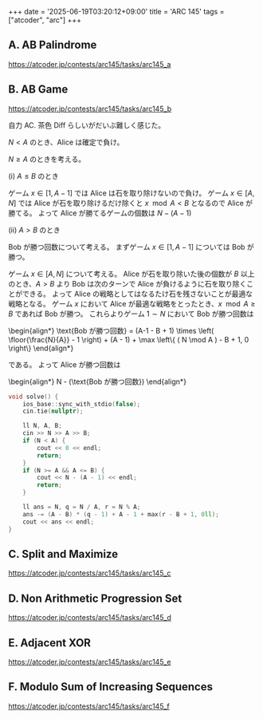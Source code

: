+++
date = '2025-06-19T03:20:12+09:00'
title = 'ARC 145'
tags = ["atcoder", "arc"]
+++

## A. AB Palindrome

<https://atcoder.jp/contests/arc145/tasks/arc145_a>

## B. AB Game

<https://atcoder.jp/contests/arc145/tasks/arc145_b>

自力 AC.
茶色 Diff らしいがだいぶ難しく感じた。

$N < A$ のとき、Alice は確定で負け。

$N \geq A$ のときを考える。

(i) $A \leq B$ のとき

ゲーム $x \in [1, A-1]$ では Alice は石を取り除けないので負け。
ゲーム $x \in [A, N]$ では Alice が石を取り除けるだけ除くと $x \mod A < B$ となるので Alice が勝てる。
よって Alice が勝てるゲームの個数は $N-(A-1)$

(ii) $A > B$ のとき

Bob が勝つ回数について考える。
まずゲーム $x \in [1, A-1]$ については Bob が勝つ。

ゲーム $x \in [A, N]$ について考える。
Alice が石を取り除いた後の個数が $B$ 以上のとき、$A > B$ より Bob は次のターンで Alice が負けるように石を取り除くことができる。
よって Alice の戦略としてはなるたけ石を残さないことが最適な戦略となる。
ゲーム $x$ において Alice が最適な戦略をとったとき、$x \mod A \geq B$ であれば Bob が勝つ。
これらよりゲーム $1 \sim N$ において Bob が勝つ回数は

<!-- dprint-ignore -->
\begin{align*}
    \text{Bob が勝つ回数} = (A-1 - B + 1) \times \left( \floor{\frac{N}{A}} - 1 \right) + (A - 1) + \max \left\\{ ( N \mod A ) - B + 1, 0 \right\\}
\end{align*}

である。
よって Alice が勝つ回数は

<!-- dprint-ignore -->
\begin{align*}
    N - (\text{Bob が勝つ回数})
\end{align*}

```cpp
void solve() {
    ios_base::sync_with_stdio(false);
    cin.tie(nullptr);

    ll N, A, B;
    cin >> N >> A >> B;
    if (N < A) {
        cout << 0 << endl;
        return;
    }
    if (N >= A && A <= B) {
        cout << N - (A - 1) << endl;
        return;
    }

    ll ans = N, q = N / A, r = N % A;
    ans -= (A - B) * (q - 1) + A - 1 + max(r - B + 1, 0ll);
    cout << ans << endl;
}
```

## C. Split and Maximize

<https://atcoder.jp/contests/arc145/tasks/arc145_c>

## D. Non Arithmetic Progression Set

<https://atcoder.jp/contests/arc145/tasks/arc145_d>

## E. Adjacent XOR

<https://atcoder.jp/contests/arc145/tasks/arc145_e>

## F. Modulo Sum of Increasing Sequences

<https://atcoder.jp/contests/arc145/tasks/arc145_f>
